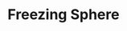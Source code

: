 ---
title: "Freezing Sphere"
permalink: /spells/freezing-sphere/
tags:
  - Spell
available_for:
  - Wizard
level: "6th Level"
school: "Evocation"
range: "300 ft"
area: "60 ft"
shape: "Sphere"
comp:
  - V
  - S
  - M
material: "a small crystal sphere."
attack: "CON Save"
effect: "Cold"
description: |
  A frigid globe of cold energy streaks from your fingertips to a point of your choice within range, where it explodes in a 60-foot-radius sphere. Each creature within the area must make a constitution saving throw. On a failed save, a creature takes 10d6 cold damage. On a successful save, it takes half as much damage.

  If the globe strikes a body of water or a liquid that is principally water (not including water-based creatures), it freezes the liquid to a depth of 6 inches over an area 30 feet square. This ice lasts for 1 minute. Creatures that were swimming on the surface of frozen water are trapped in the ice. A trapped creature can use an action to make a Strength check against your spell save DC to break free.

  You can refrain from firing the globe after completing the spell, if you wish. A small globe about the size of a sling stone, cool to the touch, appears in your hand. At any time, you or a creature you give the globe to can throw the globe (to a range of 40 feet) or hurl it with a sling (to the sling's normal range). It shatters on impact, with the same effect as the normal casting of the spell. You can also set the globe down without shattering it. After 1 minute, if the globe hasn't already shattered, it explodes.

  **At higher levels.** When you cast this spell using a spell slot of 7th level or higher, the damage increases by 1d6 for each slot level above 6th.
excerpt: "A frigid globe of cold energy streaks from your fingertips to a point of your choice within range, where it explodes in a 60-foot-radius sphere."
source: "Basic Rules"
---